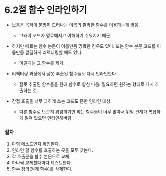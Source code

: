 # 6.2절 함수 인라인하기

* 보통은 목적이 분명히 드러나는 이름의 짤막한 함수를 이용하는게 맞음.
  * 그래야 코드가 명료해지고 이해하기 쉬워지기 때문.

* 하지만 때로는 함수 본문이 이름만큼 명확한 경우도 있다. 또는 함수 본문 코드를 이름만큼 깔끔하게 리팩터링할 때도 있다. 
  * 이럴때는 그 함수를 제거.

* 리팩터링 과정에서 잘못 추출된 함수들도 다시 인라인한다.
  * 잘못 추출된 함수들을 원래 함수로 합친 다음. 필요하면 원하는 형태로 다시 추출하는 것.

* 간접 호출을 너무 과하게 쓰는 코드도 흔한 인라인 대상.
  * 다른 함수로 단순히 위임하기만 하는 함수들이 너무 많아서 위임 관계가 복잡하게 얽혀 있으면 인라인해버림.

### 절차
1. 다형 메소드인지 확인한다.
2. 인라인 할 함수를 호출하는 곳을 모두 찾는다.
3. 각 호출문을 함수 본문으로 교체
4. 하나씩 교체할때마다 테스트한다.
5. 함수 정의(원래 함수)를 삭제한다.
